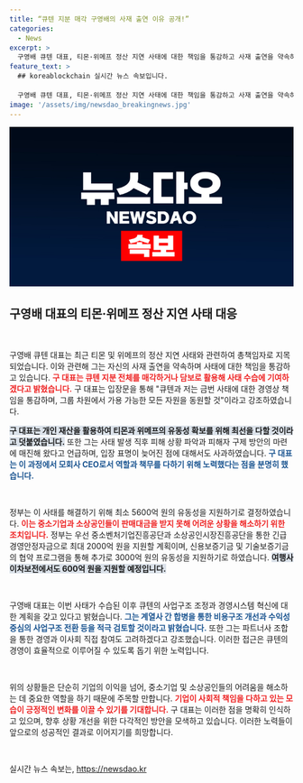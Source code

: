 ```yaml
---
title: “큐텐 지분 매각 구영배의 사재 출연 이유 공개!”
categories:
  - News
excerpt: >
  구영배 큐텐 대표, 티몬·위메프 정산 지연 사태에 대한 책임을 통감하고 사재 출연을 약속하며 사태 수습에 최선을 다하겠다고 밝혔습니다. 큐텐의 구조 혁신과 경영 개선도 예고한 가운데, 정부는 5600억 원의 유동성 지원을 결정했습니다.
feature_text: >
  ## koreablockchain 실시간 뉴스 속보입니다.

  구영배 큐텐 대표, 티몬·위메프 정산 지연 사태에 대한 책임을 통감하고 사재 출연을 약속하며 사태 수습에 최선을 다하겠다고 밝혔습니다. 큐텐의 구조 혁신과 경영 개선도 예고한 가운데, 정부는 5600억 원의 유동성 지원을 결정했습니다.
image: '/assets/img/newsdao_breakingnews.jpg'
---
```


<p><img src="/assets/img/newsdao_breakingnews.jpg" alt="koreablockchain 속보" /></p>

<h2 data-ke-size="size26">구영배 대표의 티몬·위메프 정산 지연 사태 대응</h2>

<p data-ke-size="size16">&nbsp;</p>

<p>구영배 큐텐 대표는 최근 티몬 및 위메프의 정산 지연 사태와 관련하여 총책임자로 지목되었습니다. 이와 관련해 그는 자신의 사재 출연을 약속하며 사태에 대한 책임을 통감하고 있습니다. <b><span style="color: #ee2323;">구 대표는 큐텐 지분 전체를 매각하거나 담보로 활용해 사태 수습에 기여하겠다고 밝혔습니다.</span></b> 구 대표는 입장문을 통해 "큐텐과 저는 금번 사태에 대한 경영상 책임을 통감하며, 그룹 차원에서 가용 가능한 모든 자원을 동원할 것"이라고 강조하였습니다. </p>

<p><b><span style="background-color: #21538527;">구 대표는 개인 재산을 활용하여 티몬과 위메프의 유동성 확보를 위해 최선을 다할 것이라고 덧붙였습니다.</span></b> 또한 그는 사태 발생 직후 피해 상황 파악과 피해자 구제 방안의 마련에 매진해 왔다고 언급하며, 입장 표명이 늦어진 점에 대해서도 사과하였습니다. <b><span style="color: #1a5490;">구 대표는 이 과정에서 모회사 CEO로서 역할과 책무를 다하기 위해 노력했다는 점을 분명히 했습니다.</span></b> </p>

<p data-ke-size="size16">&nbsp;</p>

<p>정부는 이 사태를 해결하기 위해 최소 5600억 원의 유동성을 지원하기로 결정하였습니다. <b><span style="color: #ee2323;">이는 중소기업과 소상공인들이 판매대금을 받지 못해 어려운 상황을 해소하기 위한 조치입니다.</span></b> 정부는 우선 중소벤처기업진흥공단과 소상공인시장진흥공단을 통한 긴급경영안정자금으로 최대 2000억 원을 지원할 계획이며, 신용보증기금 및 기술보증기금의 협약 프로그램을 통해 추가로 3000억 원의 유동성을 지원하기로 하였습니다. <b><span style="background-color: #21538527;">여행사 이차보전에서도 600억 원을 지원할 예정입니다.</span></b></p>

<p data-ke-size="size16">&nbsp;</p>

<p>구영배 대표는 이번 사태가 수습된 이후 큐텐의 사업구조 조정과 경영시스템 혁신에 대한 계획을 갖고 있다고 밝혔습니다. <b><span style="color: #1a5490;">그는 계열사 간 합병을 통한 비용구조 개선과 수익성 중심의 사업구조 전환 등을 적극 검토할 것이라고 밝혔습니다.</span></b> 또한 그는 파트너사 조합을 통한 경영과 이사회 직접 참여도 고려하겠다고 강조했습니다. 이러한 접근은 큐텐의 경영이 효율적으로 이루어질 수 있도록 돕기 위한 노력입니다.</p>

<p data-ke-size="size16">&nbsp;</p>

<p>위의 상황들은 단순히 기업의 이익을 넘어, 중소기업 및 소상공인들의 어려움을 해소하는 데 중요한 역할을 하기 때문에 주목할 만합니다. <b><span style="color: #ee2323;">기업이 사회적 책임을 다하고 있는 모습이 긍정적인 변화를 이끌 수 있기를 기대합니다.</span></b> 구 대표는 이러한 점을 명확히 인식하고 있으며, 향후 상황 개선을 위한 다각적인 방안을 모색하고 있습니다. 이러한 노력들이 앞으로의 성공적인 결과로 이어지기를 희망합니다.</p>

<p data-ke-size="size16">&nbsp;</p>
실시간 뉴스 속보는, <a href="https://newsdao.kr" rel="dofollow">https://newsdao.kr</a>


